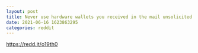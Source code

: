 ```yaml
--- 
layout: post 
title: Never use hardware wallets you received in the mail unsolicited! 
date: 2021-06-16 1623863295 
categories: reddit 
--- 
```

https://redd.it/o19th0